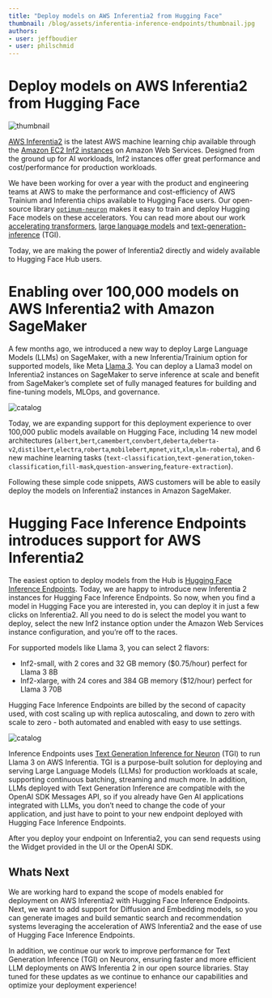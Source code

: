 ```yaml
---
title: "Deploy models on AWS Inferentia2 from Hugging Face" 
thumbnail: /blog/assets/inferentia-inference-endpoints/thumbnail.jpg
authors:
- user: jeffboudier
- user: philschmid
---
```



# Deploy models on AWS Inferentia2 from Hugging Face

![thumbnail](/blog/assets/inferentia-inference-endpoints/thumbnail.jpg)


[AWS Inferentia2](https://aws.amazon.com/machine-learning/inferentia/) is the latest AWS machine learning chip available through the [Amazon EC2 Inf2 instances](https://aws.amazon.com/ec2/instance-types/inf2/) on Amazon Web Services. Designed from the ground up for AI workloads, Inf2 instances offer great performance and cost/performance for production workloads.

We have been working for over a year with the product and engineering teams at AWS to make the performance and cost-efficiency of AWS Trainium and Inferentia chips available to Hugging Face users. Our open-source library <code>[optimum-neuron](https://huggingface.co/docs/optimum-neuron/index)</code> makes it easy to train and deploy Hugging Face models on these accelerators. You can read more about our work [accelerating transformers](https://huggingface.co/blog/accelerate-transformers-with-inferentia2), [large language models](https://huggingface.co/blog/inferentia-llama2) and [text-generation-inference](https://huggingface.co/blog/text-generation-inference-on-inferentia2) (TGI).

Today, we are making the power of Inferentia2 directly and widely available to Hugging Face Hub users.


# Enabling over 100,000 models on AWS Inferentia2 with Amazon SageMaker

A few months ago, we introduced a new way to deploy Large Language Models (LLMs) on SageMaker, with a new Inferentia/Trainium option for supported models, like Meta [Llama 3](https://huggingface.co/meta-llama/Meta-Llama-3-8B?sagemaker_deploy=true). You can deploy a Llama3 model on Inferentia2 instances on SageMaker to serve inference at scale and benefit from SageMaker’s complete set of fully managed features for building and fine-tuning models, MLOps, and governance.

![catalog](https://huggingface.co/datasets/huggingface/documentation-images/resolve/main/blog/inferentia-inference-endpoints/sagemaker.png)

Today, we are expanding support for this deployment experience to over 100,000 public models available on Hugging Face, including 14 new model architectures (`albert`,`bert`,`camembert`,`convbert`,`deberta`,`deberta-v2`,`distilbert`,`electra`,`roberta`,`mobilebert`,`mpnet`,`vit`,`xlm`,`xlm-roberta`), and 6 new machine learning tasks (`text-classification`,`text-generation`,`token-classification`,`fill-mask`,`question-answering`,`feature-extraction`).

Following these simple code snippets, AWS customers will be able to easily deploy the models on Inferentia2 instances in Amazon SageMaker.


# Hugging Face Inference Endpoints introduces support for AWS Inferentia2

The easiest option to deploy models from the Hub is [Hugging Face Inference Endpoints](https://huggingface.co/inference-endpoints/dedicated). Today, we are happy to introduce new Inferentia 2 instances for Hugging Face Inference Endpoints. So now, when you find a model in Hugging Face you are interested in, you can deploy it in just a few clicks on Inferentia2. All you need to do is select the model you want to deploy, select the new Inf2 instance option under the Amazon Web Services instance configuration, and you’re off to the races.

For supported models like Llama 3, you can select 2 flavors:
* Inf2-small, with 2 cores and 32 GB memory ($0.75/hour) perfect for Llama 3 8B
* Inf2-xlarge, with 24 cores and 384 GB memory ($12/hour) perfect for Llama 3 70B

Hugging Face Inference Endpoints are billed by the second of capacity used, with cost scaling up with replica autoscaling, and down to zero with scale to zero - both automated and enabled with easy to use settings.

![catalog](https://huggingface.co/datasets/huggingface/documentation-images/resolve/main/blog/inferentia-inference-endpoints/create-endpoint.png)

Inference Endpoints uses [Text Generation Inference for Neuron](https://huggingface.co/blog/text-generation-inference-on-inferentia2) (TGI) to run Llama 3 on AWS Inferentia. TGI is a purpose-built solution for deploying and serving Large Language Models (LLMs) for production workloads at scale, supporting continuous batching, streaming and much more. In addition, LLMs deployed with Text Generation Inference are compatible with the OpenAI SDK Messages API, so if you already have Gen AI applications integrated with LLMs, you don’t need to change the code of your application, and just have to point to your new endpoint deployed with Hugging Face Inference Endpoints.

After you deploy your endpoint on Inferentia2, you can send requests using the Widget provided in the UI or the OpenAI SDK.


## Whats Next 

We are working hard to expand the scope of models enabled for deployment on AWS Inferentia2 with Hugging Face Inference Endpoints. Next, we want to add support for Diffusion and Embedding models, so you can generate images and build semantic search and recommendation systems leveraging the acceleration of AWS Inferentia2 and the ease of use of Hugging Face Inference Endpoints.  

In addition, we continue our work to improve performance for Text Generation Inference (TGI) on Neuronx, ensuring faster and more efficient LLM deployments on AWS Inferentia 2 in our open source libraries. Stay tuned for these updates as we continue to enhance our capabilities and optimize your deployment experience!
